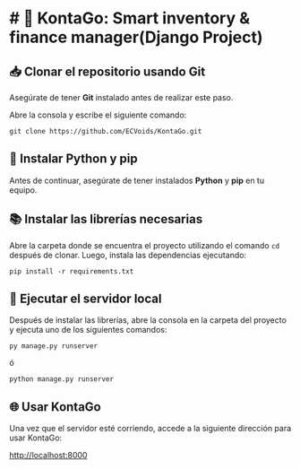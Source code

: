# # 🛒 KontaGo: Smart inventory & finance manager(Django Project)

## 📥 Clonar el repositorio usando Git

Asegúrate de tener **Git** instalado antes de realizar este paso.

Abre la consola y escribe el siguiente comando:

```
git clone https://github.com/ECVoids/KontaGo.git
```


## 🐍 Instalar Python y pip

Antes de continuar, asegúrate de tener instalados **Python** y **pip** en tu equipo.

## 📚 Instalar las librerías necesarias

Abre la carpeta donde se encuentra el proyecto utilizando el comando `cd` después de clonar. Luego, instala las dependencias ejecutando:

```
pip install -r requirements.txt
```

## 🚀 Ejecutar el servidor local

Después de instalar las librerías, abre la consola en la carpeta del proyecto y ejecuta uno de los siguientes comandos:

```
py manage.py runserver
```

ó

```
python manage.py runserver
```


## 🌐 Usar KontaGo

Una vez que el servidor esté corriendo, accede a la siguiente dirección para usar KontaGo:

[http://localhost:8000](http://localhost:8000)
